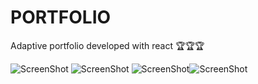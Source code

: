 # PORTFOLIO

Adaptive portfolio developed with react 🏆🏆🏆

![ScreenShot](https://raw.github.com/vasyok28/PORTFOLIO/main/src/assets/screenshots/0.png)
![ScreenShot](https://raw.github.com/vasyok28/PORTFOLIO/main/src/assets/screenshots/2.png)
![ScreenShot](https://raw.github.com/vasyok28/PORTFOLIO/main/src/assets/screenshots/3.png)![ScreenShot](https://raw.github.com/vasyok28/PORTFOLIO/main/src/assets/screenshots/4.png)
